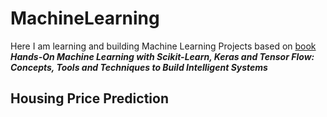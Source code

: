 # MachineLearning
Here I am learning and building Machine Learning Projects based on [book](https://www.amazon.in/Hands-Machine-Learning-Scikit-Learn-Tensor/dp/9352139054/) **_Hands-On Machine Learning with Scikit-Learn, Keras and Tensor Flow: Concepts, Tools and Techniques to Build Intelligent Systems_** 

## Housing Price Prediction
